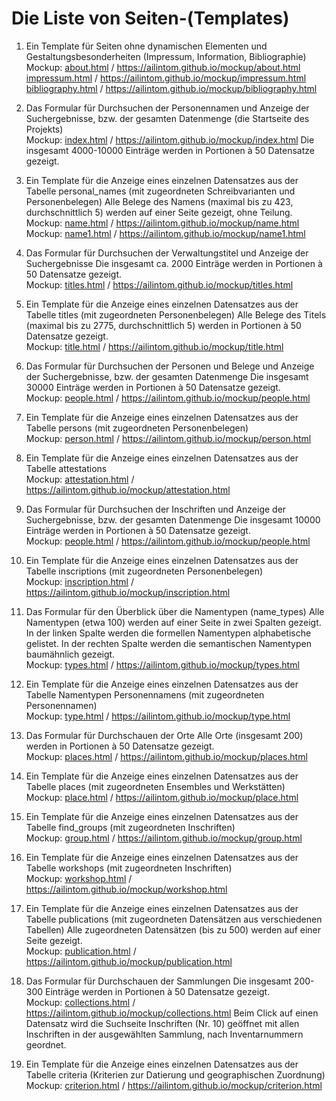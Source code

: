 
# Die Liste von Seiten-(Templates)  
1) Ein Template für Seiten ohne dynamischen Elementen und Gestaltungsbesonderheiten (Impressum, Information, Bibliographie)    
Mockup: [about.html](mockup/about.html) / <https://ailintom.github.io/mockup/about.html>  
[impressum.html](mockup/impressum.html) / <https://ailintom.github.io/mockup/impressum.html>  
[bibliography.html](mockup/bibliography.html) / <https://ailintom.github.io/mockup/bibliography.html>  

2) Das Formular für Durchsuchen der Personennamen und Anzeige der Suchergebnisse, bzw. der gesamten Datenmenge (die Startseite des Projekts)    
Mockup: [index.html](mockup/index.html) / <https://ailintom.github.io/mockup/index.html>
Die insgesamt 4000-10000 Einträge werden in Portionen à 50 Datensatze gezeigt. 

3) Ein Template für die Anzeige eines einzelnen Datensatzes aus der Tabelle personal_names (mit zugeordneten Schreibvarianten und Personenbelegen) 
Alle Belege des Namens (maximal bis zu 423, durchschnittlich 5) werden auf einer Seite gezeigt, ohne Teilung.  
Mockup: [name.html](mockup/name.html) / <https://ailintom.github.io/mockup/name.html>  
Mockup: [name1.html](mockup/name1.html) / <https://ailintom.github.io/mockup/name1.html>

4) Das Formular für Durchsuchen der Verwaltungstitel und Anzeige der Suchergebnisse 
Die insgesamt ca. 2000 Einträge werden in Portionen à 50 Datensatze gezeigt.   
Mockup: [titles.html](mockup/titles.html) / <https://ailintom.github.io/mockup/titles.html> 

5) Ein Template für die Anzeige eines einzelnen Datensatzes aus der Tabelle titles (mit zugeordneten Personenbelegen)
Alle Belege des Titels (maximal bis zu 2775, durchschnittlich 5) werden in Portionen à 50 Datensatze gezeigt.  
Mockup: [title.html](mockup/title.html) / <https://ailintom.github.io/mockup/title.html> 

6) Das Formular für Durchsuchen der Personen und Belege und Anzeige der Suchergebnisse, bzw. der gesamten Datenmenge
Die insgesamt 30000 Einträge werden in Portionen à 50 Datensatze gezeigt.   
Mockup: [people.html](mockup/people.html) / <https://ailintom.github.io/mockup/people.html> 

7) Ein Template für die Anzeige eines einzelnen Datensatzes aus der Tabelle persons (mit zugeordneten Personenbelegen)   
Mockup: [person.html](mockup/person.html) / <https://ailintom.github.io/mockup/person.html>

8) Ein Template für die Anzeige eines einzelnen Datensatzes aus der Tabelle attestations  
Mockup: [attestation.html](mockup/attestation.html) / <https://ailintom.github.io/mockup/attestation.html>

9) Das Formular für Durchsuchen der Inschriften und Anzeige der Suchergebnisse, bzw. der gesamten Datenmenge
Die insgesamt 10000 Einträge werden in Portionen à 50 Datensatze gezeigt.   
Mockup: [people.html](mockup/people.html) / <https://ailintom.github.io/mockup/people.html> 

10) Ein Template für die Anzeige eines einzelnen Datensatzes aus der Tabelle inscriptions (mit zugeordneten Personenbelegen)  
Mockup: [inscription.html](mockup/inscription.html) / <https://ailintom.github.io/mockup/inscription.html>

11) Das Formular für den Überblick über die Namentypen (name_types)
Alle Namentypen (etwa 100) werden auf einer Seite in zwei Spalten gezeigt. In der linken Spalte werden die formellen Namentypen alphabetische gelistet. In der rechten Spalte werden die semantischen Namentypen baumähnlich gezeigt.   
Mockup: [types.html](mockup/types.html) / <https://ailintom.github.io/mockup/types.html> 

12) Ein Template für die Anzeige eines einzelnen Datensatzes aus der Tabelle Namentypen Personennamens (mit zugeordneten Personennamen)  
Mockup: [type.html](mockup/type.html) / <https://ailintom.github.io/mockup/type.html>

13) Das Formular für Durchschauen der Orte 
Alle Orte (insgesamt 200) werden in Portionen à 50 Datensatze gezeigt.  
Mockup: [places.html](mockup/places.html) /  <https://ailintom.github.io/mockup/places.html> 

14) Ein Template für die Anzeige eines einzelnen Datensatzes aus der Tabelle places (mit zugeordneten Ensembles und Werkstätten)  
Mockup: [place.html](mockup/place.html) / <https://ailintom.github.io/mockup/place.html>

15) Ein Template für die Anzeige eines einzelnen Datensatzes aus der Tabelle find_groups (mit zugeordneten Inschriften)  
Mockup: [group.html](mockup/group.html) / <https://ailintom.github.io/mockup/group.html>

16) Ein Template für die Anzeige eines einzelnen Datensatzes aus der Tabelle workshops  (mit zugeordneten Inschriften)  
Mockup: [workshop.html](mockup/workshop.html) / <https://ailintom.github.io/mockup/workshop.html>

17) Ein Template für die Anzeige eines einzelnen Datensatzes aus der Tabelle publications (mit zugeordneten Datensätzen aus verschiedenen Tabellen)
Alle zugeordneten Datensätzen (bis zu 500) werden auf einer Seite gezeigt.  
Mockup: [publication.html](mockup/publication.html) / <https://ailintom.github.io/mockup/publication.html>

18) Das Formular für Durchschauen der Sammlungen 
Die insgesamt 200-300 Einträge werden in Portionen à 50 Datensatze gezeigt.   
Mockup: [collections.html](mockup/collections.html) / <https://ailintom.github.io/mockup/collections.html>
Beim Click auf einen Datensatz wird die Suchseite Inschriften (Nr. 10) geöffnet mit allen Inschriften in der ausgewählten Sammlung, nach Inventarnummern geordnet.

19) Ein Template für die Anzeige eines einzelnen Datensatzes aus der Tabelle criteria (Kriterien zur Datierung und geographischen Zuordnung)  
Mockup: [criterion.html](mockup/criterion.html) / <https://ailintom.github.io/mockup/criterion.html>


